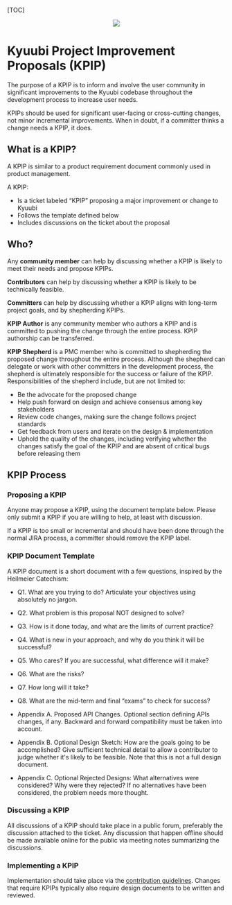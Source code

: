 [TOC]

<div align=center>

![](https://kyuubi.readthedocs.io/en/v1.3.1-incubating/_images/kyuubi_logo.png)

</div>

# Kyuubi Project Improvement Proposals (KPIP)

The purpose of a KPIP is to inform and involve the user community in significant improvements to the Kyuubi codebase throughout the development process to increase user needs.

KPIPs should be used for significant user-facing or cross-cutting changes, not minor incremental improvements. When in doubt, if a committer thinks a change needs a KPIP, it does.

## What is a KPIP?

A KPIP is similar to a product requirement document commonly used in product management.

A KPIP:

- Is a ticket labeled “KPIP” proposing a major improvement or change to Kyuubi
- Follows the template defined below
- Includes discussions on the ticket about the proposal

## Who?

Any **community member** can help by discussing whether a KPIP is likely to meet their needs and propose KPIPs.

**Contributors** can help by discussing whether a KPIP is likely to be technically feasible.

**Committers** can help by discussing whether a KPIP aligns with long-term project goals, and by shepherding KPIPs.

**KPIP Author** is any community member who authors a KPIP and is committed to pushing the change through the entire process. KPIP authorship can be transferred.

**KPIP Shepherd** is a PMC member who is committed to shepherding the proposed change throughout the entire process. Although the shepherd can delegate or work with other committers in the development process, the shepherd is ultimately responsible for the success or failure of the KPIP. Responsibilities of the shepherd include, but are not limited to:

- Be the advocate for the proposed change
- Help push forward on design and achieve consensus among key stakeholders
- Review code changes, making sure the change follows project standards
- Get feedback from users and iterate on the design & implementation
- Uphold the quality of the changes, including verifying whether the changes satisfy the goal of the KPIP and are absent of critical bugs before releasing them

## KPIP Process
### Proposing a KPIP

Anyone may propose a KPIP, using the document template below. Please only submit a KPIP if you are willing to help, at least with discussion.

If a KPIP is too small or incremental and should have been done through the normal JIRA process, a committer should remove the KPIP label.

### KPIP Document Template

A KPIP document is a short document with a few questions, inspired by the Heilmeier Catechism:

- Q1. What are you trying to do? Articulate your objectives using absolutely no jargon.

- Q2. What problem is this proposal NOT designed to solve?

- Q3. How is it done today, and what are the limits of current practice?

- Q4. What is new in your approach, and why do you think it will be successful?

- Q5. Who cares? If you are successful, what difference will it make?

- Q6. What are the risks?

- Q7. How long will it take?

- Q8. What are the mid-term and final “exams” to check for success?

- Appendix A. Proposed API Changes. Optional section defining APIs changes, if any. Backward and forward compatibility must be taken into account.

- Appendix B. Optional Design Sketch: How are the goals going to be accomplished? Give sufficient technical detail to allow a contributor to judge whether it's likely to be feasible. Note that this is not a full design document.

- Appendix C. Optional Rejected Designs: What alternatives were considered? Why were they rejected? If no alternatives have been considered, the problem needs more thought.

### Discussing a KPIP

All discussions of a KPIP should take place in a public forum, preferably the discussion attached to the ticket. Any discussion that happen offline should be made available online for the public via meeting notes summarizing the discussions.

### Implementing a KPIP

Implementation should take place via the [contribution guidelines]($Contributions). Changes that require KPIPs typically also require design documents to be written and reviewed.
